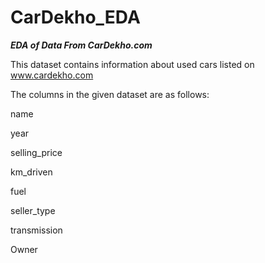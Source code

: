 # CarDekho_EDA

***EDA of Data From CarDekho.com***

This dataset contains information about used cars listed on www.cardekho.com

The columns in the given dataset are as follows:

name

year

selling_price

km_driven

fuel

seller_type

transmission

Owner
